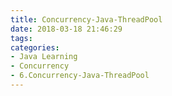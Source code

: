 ```yaml
---
title: Concurrency-Java-ThreadPool
date: 2018-03-18 21:46:29
tags:
categories:
- Java Learning
- Concurrency
- 6.Concurrency-Java-ThreadPool
---
```


##